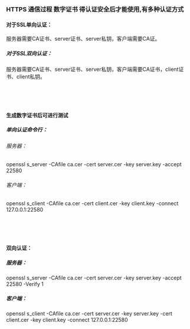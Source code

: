 ### HTTPS 通信过程 数字证书 得认证安全后才能使用,有多种认证方式

#### 对于SSL单向认证：
服务器需要CA证书、server证书、server私钥，客户端需要CA证。
##### 对于SSL双向认证：
服务器需要CA证书、server证书、server私钥，客户端需要CA证书，client证书、client私钥。

</br>
</br>
</br>

#### 生成数字证书后可进行测试
##### 单向认证命令行：
###### 服务器：
openssl s_server -CAfile ca.cer -cert server.cer -key server.key -accept 22580
###### 客户端：
openssl s_client -CAfile ca.cer -cert client.cer -key client.key -connect 127.0.0.1:22580

</br>
</br>
</br>

#### 双向认证：
##### 服务器：
openssl s_server -CAfile ca.cer -cert server.cer -key server.key -accept 22580 -Verify 1
##### 客户端：
openssl s_client -CAfile ca.cer -cert server.cer -key server.key -cert client.cer -key client.key -connect 127.0.0.1:22580
</br>
